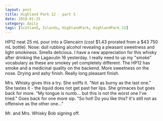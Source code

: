 ```yaml
---
layout: post
title: Highland Park 12 - part 5
date: 2018-01-25
category: daily
tags: [Scotland, Islands, HighlandPark, HighlandPark_12]
---
```


HP12 neat 25 mL pour into a Glencairn (cost $1.43 prorated from a $43 750 mL bottle). Nose: dull rubbing alcohol revealing a pleasant sweetness and light smokiness. Smells delicious. I have a new appreciation for this whisky after drinking the Lagavulin 16 yesterday. I really need to up my "smoke" vocabulary as these are smokey yet completely different. The HP12 has smoke and a medicinal quality on the backend. More sweetness on the nose. Drying and ashy finish. Really long pleasant finish.

Mrs. Whisky gives this a try. She sniffs it. "Not as burny as the last one." She tastes it - the liquid does not get past her lips. She grimaces but goes back for more. "My tongue is numb... but this is not the worst one I've tried." Goes back for one more sip. "So hot! Do you like this? It's still not as offensive as the other one..."

Mr. and Mrs. Whisky Bob signing off.
